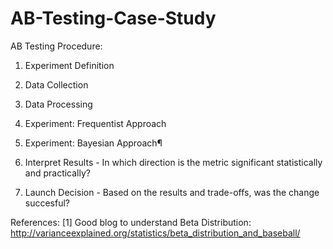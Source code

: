 # AB-Testing-Case-Study

AB Testing Procedure:

1. Experiment Definition

2. Data Collection

3. Data Processing

4. Experiment: Frequentist Approach

5. Experiment: Bayesian Approach¶

6. Interpret Results - In which direction is the metric significant statistically and practically?

7. Launch Decision - Based on the results and trade-offs, was the change succesful?

References: [1] Good blog to understand Beta Distribution: http://varianceexplained.org/statistics/beta_distribution_and_baseball/
